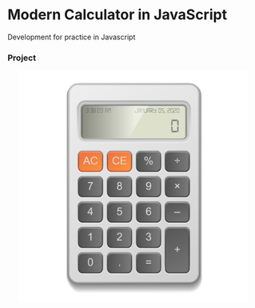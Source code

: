 # Modern Calculator in JavaScript

Development for practice in Javascript

### Project
<p align="center">
  <img width="460px" src="img/calculator.png">
</p>